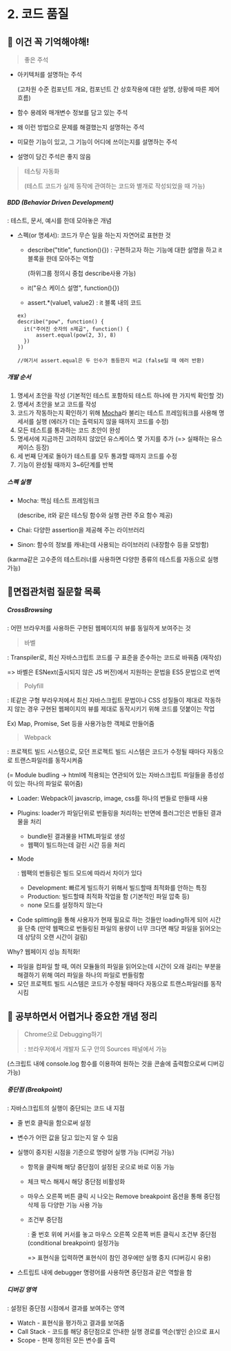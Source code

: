 # 2. 코드 품질

## 🔮 이건 꼭 기억해야해!
> 좋은 주석

- 아키텍처를 설명하는 주석

  (고차원 수준 컴포넌트 개요, 컴포넌트 간 상호작용에 대한 설명, 상황에 따른 제어 흐름)	

- 함수 용례와 매개변수 정보를 담고 있는 주석

- 왜 이런 방법으로 문제를 해결했는지 설명하는 주석

- 미묘한 기능이 있고, 그 기능이 어디에 쓰이는지를 설명하는 주석

- 설명이 담긴 주석은 좋지 않음

> 테스팅 자동화
>
> (테스트 코드가 실제 동작에 관여하는 코드와 별개로 작성되었을 때 가능)

##### BDD (Behavior Driven Development)

: 테스트, 문서, 예시를 한데 모아놓은 개념

- 스펙(or 명세서): 코드가 무슨 일을 하는지 자연어로 표현한 것

  - describe("title", function(){}) : 구현하고자 하는 기능에 대한 설명을 하고 it블록을 한데 모아주는 역할

    (하위그룹 정의시 중첩 describe사용 가능)

  - it("유스 케이스 설명", function(){})

  - assert.*(value1, value2) : it 블록 내의 코드

  ```
  ex)
  describe("pow", function() {
  	it("주어진 숫자의 n제곱", function() {
  		assert.equal(pow(2, 3), 8)
  	})
  })
  
  //여기서 assert.equal은 두 인수가 동등한지 비교 (false일 때 에러 반환)
  ```

##### 개발 순서

1. 명세서 초안을 작성 (기본적인 테스트 포함하되 테스트 하나에 한 가지씩 확인할 것)
2. 명세서 초안을 보고 코드를 작성
3. 코드가 작동하는지 확인하기 위해 [Mocha](http://mochajs.org/)라 불리는 테스트 프레임워크를 사용해 명세서를 실행 (에러가 더는 출력되지 않을 때까지 코드를 수정)
4. 모든 테스트를 통과하는 코드 초안이 완성
5. 명세서에 지금까진 고려하지 않았던 유스케이스 몇 가지를 추가 (=> 실패하는 유스케이스 등장)
6. 세 번째 단계로 돌아가 테스트를 모두 통과할 때까지 코드를 수정
7. 기능이 완성될 때까지 3~6단계를 반복

##### 스펙 실행

- Mocha: 핵심 테스트 프레임워크

  (describe, it와 같은 테스팅 함수와 실행 관련 주요 함수 제공)

- Chai: 다양한 assertion을 제공해 주는 라이브러리

- Sinon: 함수의 정보를 캐내는데 사용되는 라이브러리 (내장함수 등을 모방함)

(karma같은 고수준의 테스트러너를 사용하면 다양한 종류의 테스트를 자동으로 실행 가능)

## 🧐면접관처럼 질문할 목록

##### CrossBrowsing

: 어떤 브라우저를 사용하든 구현된 웹페이지의 뷰를 동일하게 보여주는 것

>  바벨

: Transpiler로, 최신 자바스크립트 코드를 구 표준을 준수하는 코드로 바꿔줌 (재작성)

=> 바벨은 ESNext(출시되지 않은 JS 버전)에서 지원하는 문법을 ES5 문법으로 번역

>  Polyfill

: IE같은 구형 부라우저에서 최신 자바스크립트 문법이나 CSS 성질들이 제대로 작동하지 않는 경우 구현된 웹페이지의 뷰를 제대로 동작시키기 위해 코드를 덧붙이는 작업

Ex)  Map, Promise, Set 등을 사용가능한 객체로 만들어줌

> Webpack

: 프로젝트 빌드 시스템으로, 모던 프로젝트 빌드 시스템은 코드가 수정될 때마다 자동으로 트랜스파일러를 동작시켜줌

(= Module budling -> html에 적용되는 연관되어 있는 자바스크립트 파일들을 종성성이 있는 하나의 파일로 묶어줌)

- Loader: Webpack이 javascrip, image, css를 하나의 번들로 만들때 사용

- Plugins: loader가 파일단위로 번들링을 처리하는 반면에 플러그인은 번들된 결과물을 처리

  - bundle된 결과물을 HTML파일로 생성
  - 웹팩이 빌드하는데 걸린 시간 등을 처리

- Mode

  : 웹팩의 번들링은 빌드 모드에 따라서 차이가 있다

  - Development: 빠르게 빌드하기 위해서 빌드할때 최적화를 안하는 특징   
  - Production: 빌드할때 최적화 작업을 함 (기본적인 파일 압축 등) 
  - none   모드를 설정하지 않는다

- Code splitting을 통해 사용자가 현재 필요로 하는 것들만 loading하게 되어 시간을 단축 (만약 웹팩으로 번들링된 파일의 용량이 너무 크다면 해당 파일을 읽어오는데 상당히 오랜 시간이 걸림)

Why? 웹페이지 성능 최적화!

-  파일을 컴파일 할 때, 여러 모듈들의 파일을 읽어오는데 시간이 오래 걸리는 부분을 해결하기 위해 여러 파일을 하나의 파일로 번들링함
-  모던 프로젝트 빌드 시스템은 코드가 수정될 때마다 자동으로 트랜스파일러를 동작시킴



## 👻 공부하면서 어렵거나 중요한 개념 정리
> Chrome으로 Debugging하기
>
> : 브라우저에서 개발자 도구 안의 Sources 패널에서 가능

(스크립트 내에 console.log 함수를 이용하여 원하는 것을 콘솔에 출력함으로써 디버깅 가능)

##### 중단점 (Breakpoint)

: 자바스크립트의 실행이 중단되는 코드 내 지점

- 줄 번호 클릭을 함으로써 설정

- 변수가 어떤 값을 담고 있는지 알 수 있음

- 실행이 중지된 시점을 기준으로 명령어 실행 가능 (디버깅 가능)

  - 항목을 클릭해 해당 중단점이 설정된 곳으로 바로 이동 가능
  - 체크 박스 해제시 해당 중단점 비활성화
  - 마우스 오른쪽 버튼 클릭 시 나오는 Remove breakpoint 옵션을 통해 중단점 삭제 등 다양한 기능 사용 가능

  - 조건부 중단점

    : 줄 번호 위에 커서를 놓고 마우스 오른쪽 오른쪽 버튼 클릭시 조건부 중단점(conditional breakpoint) 설정가능

    => 표현식을 입력하면 표현식이 참인 경우에만 실행 중지 (디버깅시 유용)

- 스트립트 내에 debugger 명령어를 사용하면 중단점과 같은 역할을 함

##### 디버깅 영역

: 설정된 중단점 시점에서 결과를 보여주는 영역

- Watch - 표현식을 평가하고 결과를 보여줌
- Call Stack - 코드를 해당 중단점으로 안내한 실행 경로를 역순(쌓인 순)으로 표시
- Scope - 현재 정의된 모든 변수를 출력
